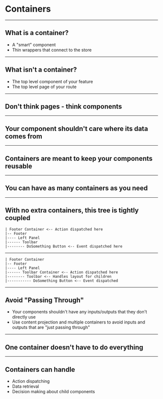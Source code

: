 
# Containers

---

## What is a container?
- A "smart" component
- Thin wrappers that connect to the store

---

## What isn't a container?
- The top level component of your feature
- The top level page of your route

---

## Don't think pages - think components

---

## Your component shouldn't care where its data comes from

---

## Containers are meant to keep your components reusable

---

## You can have as many containers as you need

---

## With no extra containers, this tree is tightly coupled

```
| Footer Container <-- Action dispatched here
|-- Footer
|---- Left Panel
|------ Toolbar
|-------- DoSomething Button <-- Event dispatched here
```

---

```
| Footer Container
|-- Footer
|---- Left Panel
|------ Toolbar Container <-- Action dispatched here
|-------- Toolbar <-- Handles layout for children
|----------- DoSomething Button <-- Event dispatched
```

---

## Avoid "Passing Through"
- Your components shouldn't have any inputs/outputs that they don't directly use
- Use content projection and multiple containers to avoid inputs and outputs that are "just passing through"

---

## One container doesn't have to do everything

---

## Containers can handle
- Action dispatching
- Data retrieval
- Decision making about child components
